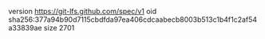 version https://git-lfs.github.com/spec/v1
oid sha256:377a94b90d7115cbdfda97ea406cdcaabecb8003b513c1b4f1c2af54a33839ae
size 2701
